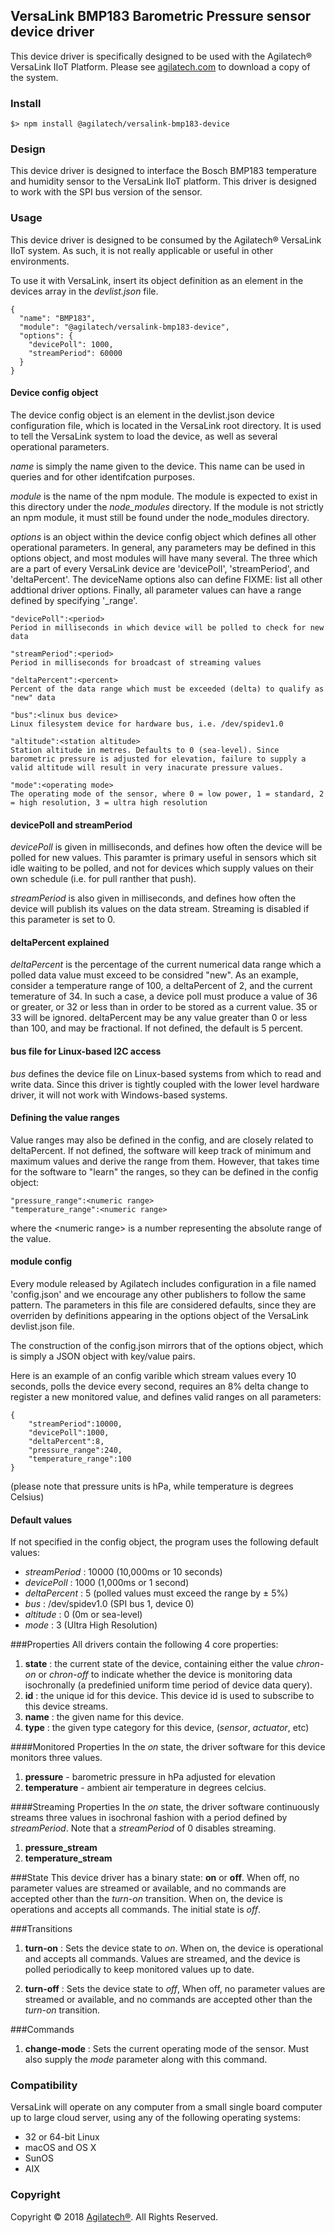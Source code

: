 ## VersaLink BMP183 Barometric Pressure sensor device driver

This device driver is specifically designed to be used with the Agilatech® VersaLink IIoT Platform.
Please see [agilatech.com](https://agilatech.com/software) to download a copy of the system. 


### Install
```
$> npm install @agilatech/versalink-bmp183-device
```

### Design

This device driver is designed to interface the Bosch BMP183 temperature and humidity sensor to the VersaLink IIoT platform.  This driver is designed to work with the SPI bus version of the sensor.


### Usage
This device driver is designed to be consumed by the Agilatech® VersaLink IIoT system.  As such, it is not really applicable or useful in other environments.

To use it with VersaLink, insert its object definition as an element in the devices array in the _devlist.json_ file.
```
{
  "name": "BMP183",
  "module": "@agilatech/versalink-bmp183-device",
  "options": {
    "devicePoll": 1000,
    "streamPeriod": 60000
  }
}
```


#### Device config object
The device config object is an element in the devlist.json device configuration file, which is located in the VersaLink root directory.  It is used to tell the VersaLink system to load the device, as well as several operational parameters.

_name_ is simply the name given to the device.  This name can be used in queries and for other identifcation purposes.

_module_ is the name of the npm module. The module is expected to exist in this directory under the _node_modules_ directory.  If the module is not strictly an npm module, it must still be found under the node_modules directory.

_options_ is an object within the device config object which defines all other operational parameters.  In general, any parameters may be defined in this options object, and most modules will have many several.  The three which are a part of every VersaLink device are 'devicePoll', 'streamPeriod', and 'deltaPercent'. The deviceName options also can define FIXME: list all other addtional driver options.  Finally, all parameter values can have a range defined by specifying '<parameter>\_range'.


```
"devicePoll":<period>
Period in milliseconds in which device will be polled to check for new data

"streamPeriod":<period>
Period in milliseconds for broadcast of streaming values

"deltaPercent":<percent>
Percent of the data range which must be exceeded (delta) to qualify as "new" data

"bus":<linux bus device>
Linux filesystem device for hardware bus, i.e. /dev/spidev1.0

"altitude":<station altitude>
Station altitude in metres. Defaults to 0 (sea-level). Since barometric pressure is adjusted for elevation, failure to supply a valid altitude will result in very inacurate pressure values.

"mode":<operating mode>
The operating mode of the sensor, where 0 = low power, 1 = standard, 2 = high resolution, 3 = ultra high resolution
```

#### devicePoll and streamPeriod
_devicePoll_ is given in milliseconds, and defines how often the device will be polled for new values.  This paramter is primary useful in sensors which sit idle waiting to be polled, and not for devices which supply values on their own schedule (i.e. for pull ranther that push).

_streamPeriod_ is also given in milliseconds, and defines how often the device will publish its values on the data stream.  Streaming is disabled if this parameter is set to 0. 

#### deltaPercent explained
_deltaPercent_ is the percentage of the current numerical data range which a polled data value must exceed to be considred "new". As an example, consider a temperature range of 100, a deltaPercent of 2, and the current temerature of 34.  In such a case, a device poll must produce a value of 36 or greater, or 32 or less than in order to be stored as a current value.  35 or 33 will be ignored.  deltaPercent may be any value greater than 0 or less than 100, and may be fractional. If not defined, the default is 5 percent.

#### bus file for Linux-based I2C access
_bus_ defines the device file on Linux-based systems from which to read and write data.  Since this driver is tightly coupled with the lower level hardware driver, it will not work with Windows-based systems.

#### Defining the value ranges
Value ranges may also be defined in the config, and are closely related to deltaPercent.  If not defined, the software will keep track of minimum and maximum values and derive the range from them.  However, that takes time for the software to "learn" the ranges, so they can be defined in the config object:
```
"pressure_range":<numeric range>
"temperature_range":<numeric range>
```
where the &lt;numeric range&gt; is a number representing the absolute range of the value.

#### module config 
Every module released by Agilatech includes configuration in a file named 'config.json' and we encourage any other publishers to follow the same pattern.  The parameters in this file are considered defaults, since they are overriden by definitions appearing in the options object of the VersaLink devlist.json file.

The construction of the config.json mirrors that of the options object, which is simply a JSON object with key/value pairs.

Here is an example of an config varible which stream values every 10 seconds, polls the device every second, requires an 8% delta change to register a new monitored value, and defines valid ranges on all parameters:
```
{
    "streamPeriod":10000, 
    "devicePoll":1000, 
    "deltaPercent":8,
    "pressure_range":240,
    "temperature_range":100
}
```
(please note that pressure units is hPa, while temperature is degrees Celsius)

  
#### Default values
If not specified in the config object, the program uses the following default values:
* _streamPeriod_ : 10000 (10,000ms or 10 seconds)
* _devicePoll_ : 1000 (1,000ms or 1 second)
* _deltaPercent_ : 5 (polled values must exceed the range by &plusmn; 5%)
* _bus_ : /dev/spidev1.0 (SPI bus 1, device 0)
* _altitude_ : 0 (0m or sea-level)
* _mode_ : 3 (Ultra High Resolution)


###Properties
All drivers contain the following 4 core properties:
1. **state** : the current state of the device, containing either the value *chron-on* or *chron-off* 
to indicate whether the device is monitoring data isochronally (a predefinied uniform time period of device data query).
2. **id** : the unique id for this device.  This device id is used to subscribe to this device streams.
3. **name** : the given name for this device.
4. **type** : the given type category for this device,  (_sensor_, _actuator_, etc)


####Monitored Properties
In the *on* state, the driver software for this device monitors three values.
1. **pressure** - barometric pressure in hPa adjusted for elevation
2. **temperature** - ambient air temperature in degrees celcius.

  
####Streaming Properties
In the *on* state, the driver software continuously streams three values in isochronal 
fashion with a period defined by *streamPeriod*. Note that a *streamPeriod* of 0 disables streaming.
1. **pressure_stream**
2. **temperature_stream**
  

###State
This device driver has a binary state: __on__ or __off__. When off, no parameter values are streamed or available, and no commands are accepted other than the _turn-on_ transition. When on, the device is operations and accepts all commands.  The initial state is _off_.
  
  
###Transitions
1. **turn-on** : Sets the device state to *on*. When on, the device is operational and accepts all commands. Values are streamed, and the device is polled periodically to keep monitored values up to date.

2. **turn-off** : Sets the device state to *off*, When off, no parameter values are streamed or available, and no commands are accepted other than the _turn-on_ transition.


###Commands
1. **change-mode** : Sets the current operating mode of the sensor. Must also supply the _mode_ parameter along with
this command.


### Compatibility
VersaLink will operate on any computer from a small single board computer up to large cloud server, using any of the following operating systems:
* 32 or 64-bit Linux
* macOS and OS X
* SunOS
* AIX


### Copyright
Copyright © 2018 [Agilatech®](https://agilatech.com). All Rights Reserved.
